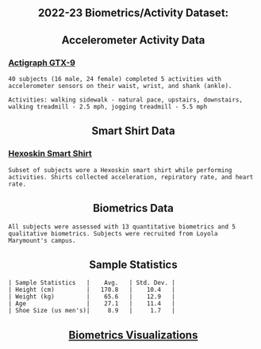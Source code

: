 ## <center>2022-23 Biometrics/Activity Dataset:</center>

## <center>Accelerometer Activity Data</center>
### [Actigraph GTX-9](https://theactigraph.com/actigraph-link)

    40 subjects (16 male, 24 female) completed 5 activities with accelerometer sensors on their waist, wrist, and shank (ankle).
    
    Activities: walking sidewalk - natural pace, upstairs, downstairs, walking treadmill - 2.5 mph, jogging treadmill - 5.5 mph

## <center> Smart Shirt Data</center>

### [Hexoskin Smart Shirt](https://www.hexoskin.com/collections/kits/products/hexoskin-smart-kit-mens)   
    Subset of subjects wore a Hexoskin smart shirt while performing activities. Shirts collected acceleration, repiratory rate, and heart rate.

## <center>Biometrics Data</center>

    All subjects were assessed with 13 quantitative biometrics and 5 qualitative biometrics. Subjects were recruited from Loyola Marymount's campus.

## <center>Sample Statistics</center>

    | Sample Statistics   |    Avg.   | Std. Dev. |
    | Height (cm)         |   170.8   |    10.4   |
    | Weight (kg)         |    65.6   |    12.9   |
    | Age                 |    27.1   |    11.4   |
    | Shoe Size (us men's)|     8.9   |     1.7   |
    
## <center> [Biometrics Visualizations](https://github.com/Har-Lab/HumanActivityData/blob/main/implementations/biometrics.ipynb) </center>
